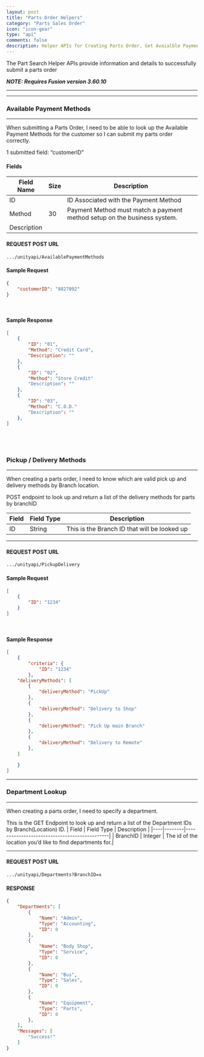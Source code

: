 ```yaml
---
layout: post  
title: "Parts Order Helpers"  
category: "Parts Sales Order"  
icon: "icon-gear"  
type: "api"  
comments: false  
description: Helper APIs for Creating Parts Order, Get Avaialble Payments and Pickup / Delivery Methods 
---
```


The Part Search Helper APIs provide information and details to successfully submit a parts order

***NOTE: Requires Fusion version 3.60.10***

---
---


### Available Payment Methods
-------------------------

When submitting a Parts Order, I need to be able to look up the Available Payment Methods for the customer so I can submit my parts order correctly.

1 submitted field: “customerID”

#### Fields

| Field Name  | Size | Description                                                              |
|-------------|------|--------------------------------------------------------------------------|
| ID          |      | ID Associated with the Payment Method                                    |
| Method      | 30   | Payment Method must match a payment method setup on the business system. |
| Description |      |                                                                          |


#### REQUEST POST URL
```
.../unityapi/AvailablePaymentMethods
```
 

#### Sample Request
```json
{
	"customerID": "8827892"
}
```
 

#### Sample Response
```json
[
	{
		"ID": "01",
		"Method": "Credit Card",
		"Description": ""
	},
	{
		"ID": "02",
		"Method": "Store Credit"
		"Description": ""
	},
	{
		"ID": "03",
		"Method": "C.O.D."
		"Description": ""
	},
]
```
 
-------------------------


### Pickup / Delivery Methods
-------------------------

When creating a parts order, I need to know which are valid pick up and delivery methods by Branch location.

POST endpoint to look up and return a list of the delivery methods for parts by branchID

| Field | Field Type | Description |
|----|--------|----------------------------------------------|
| ID | String | This is the Branch ID that will be looked up |


---

#### REQUEST POST URL
```
.../unityapi/PickupDelivery
```

#### Sample Request
```json
[
	{
		"ID": "1234"
	}
]
```
 

#### Sample Response
```json
[
	{
		"criteria": {
			"ID": "1234"
		},
	"deliveryMethods": [
		{
			"deliveryMethod": "PickUp"
		},
		{
			"deliveryMethod": "Delivery to Shop"
		},
		{
			"deliveryMethod": "Pick Up main Branch"
		},
		{
			"deliveryMethod": "Delivery to Remote"
		},
	]

	}
]
```


-------------------------


### Department Lookup
-------------------------

When creating a parts order, I need to specify a department.

This is the GET Endpoint to look up and return a list of the Department IDs by Branch(Location) ID.
| Field | Field Type | Description |
|----|--------|----------------------------------------------|
| BranchID | Integer | The id of the location you’d like to find departments for.|


---


#### REQUEST POST URL
```
.../unityapi/Departments?BranchID=x
```
 

#### RESPONSE
```json
{
    "Departments": [
        {
            "Name": "Admin",
            "Type": "Accounting",
            "ID": 0
        },
        {
            "Name": "Body Shop",
            "Type": "Service",
            "ID": 0
        },
        {
            "Name": "Bus",
            "Type": "Sales",
            "ID": 0
        },
        {
            "Name": "Equipment",
            "Type": "Parts",
            "ID": 0
        },
    ],
    "Messages": [
        "Success!"
    ]
}
```